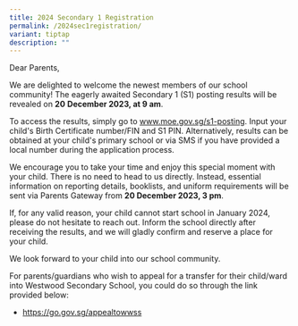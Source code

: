 ```yaml
---
title: 2024 Secondary 1 Registration
permalink: /2024sec1registration/
variant: tiptap
description: ""
---
```

<p>Dear Parents,</p><p>We are delighted to welcome the newest members of our school community! The eagerly awaited Secondary 1 (S1) posting results will be revealed on <strong>20</strong> <strong>December 2023, at 9 am</strong>.</p><p>To access the results, simply go to <a href="http://www.moe.gov.sg/s1-posting" rel="noopener noreferrer nofollow" target="_blank">www.moe.gov.sg/s1-posting</a>. Input your child's Birth Certificate number/FIN and S1 PIN. Alternatively, results can be obtained at your child's primary school or via SMS if you have provided a local number during the application process.</p><p>We encourage you to take your time and enjoy this special moment with your child. There is no need to head to us directly. Instead, essential information on reporting details, booklists, and uniform requirements will be sent via Parents Gateway from <strong>20 December 2023, 3 pm</strong>.</p><p>If, for any valid reason, your child cannot start school in January 2024, please do not hesitate to reach out. Inform the school directly after receiving the results, and we will gladly confirm and reserve a place for your child.</p><p>We look forward to your child into our school community.</p><p>For parents/guardians who wish to appeal for a transfer for their child/ward into Westwood Secondary School, you could do so through the link provided below:</p><ul data-tight="true" class="tight"><li><p><a href="https://go.gov.sg/appealtowwss" rel="noopener noreferrer nofollow" target="_blank">https://go.gov.sg/appealtowwss</a></p></li></ul><p></p>